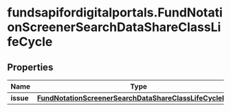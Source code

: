 # fundsapifordigitalportals.FundNotationScreenerSearchDataShareClassLifeCycle

## Properties

Name | Type | Description | Notes
------------ | ------------- | ------------- | -------------
**issue** | [**FundNotationScreenerSearchDataShareClassLifeCycleIssue**](FundNotationScreenerSearchDataShareClassLifeCycleIssue.md) |  | [optional] 


